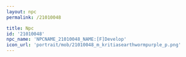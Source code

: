 ```yaml
---
layout: npc
permalink: /21010048

title: Npc
id: '21010048'
npc_name: 'NPCNAME_21010048_NAME:[F]Develop'
icon_url: 'portrait/mob/21010048_m_kritiasearthwormpurple_p.png'
---
```

